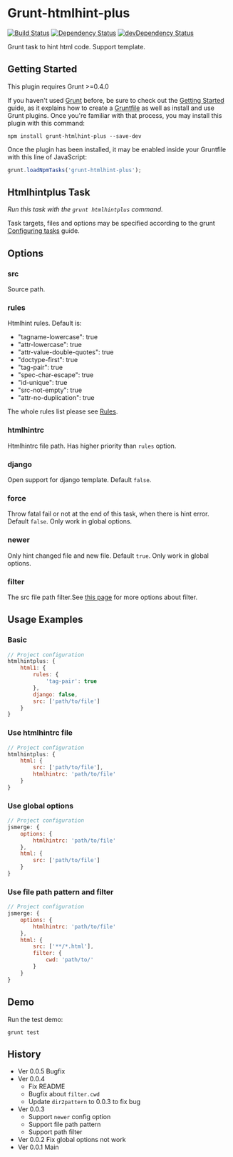 # Grunt-htmlhint-plus

[![Build Status](https://travis-ci.org/poppinlp/grunt-htmlhint-plus.png?branch=master)](https://travis-ci.org/poppinlp/grunt-htmlhint-plus)
[![Dependency Status](https://david-dm.org/poppinlp/grunt-htmlhint-plus.svg)](https://david-dm.org/poppinlp/grunt-htmlhint-plus)
[![devDependency Status](https://david-dm.org/poppinlp/grunt-htmlhint-plus/dev-status.svg)](https://david-dm.org/poppinlp/grunt-htmlhint-plus#info=devDependencies)

Grunt task to hint html code. Support template.

## Getting Started

This plugin requires Grunt >=0.4.0

If you haven't used [Grunt](http://gruntjs.com/) before, be sure to check out the [Getting Started](http://gruntjs.com/getting-started) guide, as it explains how to create a [Gruntfile](http://gruntjs.com/sample-gruntfile) as well as install and use Grunt plugins. Once you're familiar with that process, you may install this plugin with this command:

```shell
npm install grunt-htmlhint-plus --save-dev
```

Once the plugin has been installed, it may be enabled inside your Gruntfile with this line of JavaScript:

```js
grunt.loadNpmTasks('grunt-htmlhint-plus');
```

## Htmlhintplus Task

_Run this task with the `grunt htmlhintplus` command._

Task targets, files and options may be specified according to the grunt [Configuring tasks](http://gruntjs.com/configuring-tasks) guide.

## Options

### src

Source path.

### rules

Htmlhint rules. Default is:

- "tagname-lowercase": true
- "attr-lowercase": true
- "attr-value-double-quotes": true
- "doctype-first": true
- "tag-pair": true
- "spec-char-escape": true
- "id-unique": true
- "src-not-empty": true
- "attr-no-duplication": true

The whole rules list please see [Rules](https://github.com/yaniswang/HTMLHint/wiki/Rules).

### htmlhintrc

Htmlhintrc file path. Has higher priority than `rules` option.

### django

Open support for django template. Default `false`.

### force

Throw fatal fail or not at the end of this task, when there is hint error. Default `false`. Only work in global options.

### newer

Only hint changed file and new file. Default `true`. Only work in global options.

### filter

The src file path filter.See [this page](https://github.com/isaacs/minimatch#options) for more options about filter.

## Usage Examples

### Basic

```js
// Project configuration
htmlhintplus: {
    html1: {
        rules: {
            'tag-pair': true
        },
        django: false,
        src: ['path/to/file']
    }
}
```

### Use htmlhintrc file

```js
// Project configuration
htmlhintplus: {
    html: {
        src: ['path/to/file'],
        htmlhintrc: 'path/to/file'
    }
}
```

### Use global options

```js
// Project configuration
jsmerge: {
    options: {
        htmlhintrc: 'path/to/file'
    },
    html: {
        src: ['path/to/file']
    }
}
```

### Use file path pattern and filter

```js
// Project configuration
jsmerge: {
    options: {
        htmlhintrc: 'path/to/file'
    },
    html: {
        src: ['**/*.html'],
        filter: {
            cwd: 'path/to/'
        }
    }
}
```

## Demo

Run the test demo:

```shell
grunt test
```

## History

- Ver 0.0.5 Bugfix
- Ver 0.0.4
    - Fix README
    - Bugfix about `filter.cwd`
    - Update `dir2pattern` to 0.0.3 to fix bug
- Ver 0.0.3
    - Support `newer` config option
    - Support file path pattern
    - Support path filter
- Ver 0.0.2 Fix global options not work
- Ver 0.0.1 Main
